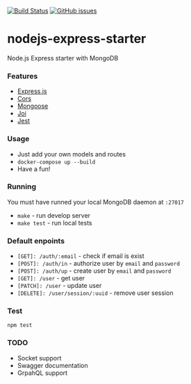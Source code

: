 [![Build Status](https://travis-ci.org/salikovpro/nodejs-express-starter.svg?branch=master)](https://travis-ci.org/salikovpro/nodejs-express-starter)
[![GitHub issues](https://img.shields.io/github/issues/salikovpro/nodejs-express-starter.svg)](https://GitHub.com/salikovpro/nodejs-express-starter/issues/)

# nodejs-express-starter
Node.js Express starter with MongoDB

### Features
* [Express.js](http://expressjs.com)
* [Cors](https://github.com/expressjs/cors)
* [Mongoose](http://mongoosejs.com)
* [Joi](https://github.com/hapijs/joi)
* [Jest](https://facebook.github.io/jest)

### Usage
* Just add your own models and routes
* ``docker-compose up --build``
* Have a fun!

### Running
You must have runned your local MongoDB daemon at `:27017`
* ``make`` - run develop server
* ``make test`` - run local tests

### Default enpoints
* ``[GET]: /auth/:email`` - check if email is exist
* ``[POST]: /auth/in`` - authorize user by `email` and `password`
* ``[POST]: /auth/up`` - create user by `email` and `password`
* ``[GET]: /user`` - get user
* ``[PATCH]: /user`` - update user
* ``[DELETE]: /user/session/:uuid`` - remove user session

### Test
``npm test``

### TODO
* Socket support
* Swagger documentation
* GrpahQL support
